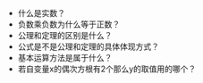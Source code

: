 - 什么是实数？
- 负数乘负数为什么等于正数？
- 公理和定理的区别是什么？
- 公式是不是公理和定理的具体体现方式？
- 基本运算方法是属于什么？
- 若自变量x的偶次方根有2个那么y的取值用的哪个？